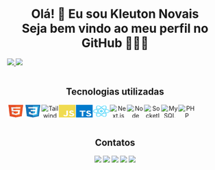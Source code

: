 <h1 align="center">Olá! 👋 Eu sou Kleuton Novais <br /> Seja bem vindo ao meu perfil no GitHub 👨🏻‍💻</h1>

<div style="display: flex;" align= "center">
  <a href="https://github.com/kleutons">
    <img style="background-color: #fff;" height="200em" src="https://github-readme-stats.vercel.app/api?username=kleutons&show_icons=true&theme=dark&include_all_commits=true&count_private=true" />
    <img height="200em" src="https://github-readme-stats.vercel.app/api/top-langs/?username=kleutons&layout=compact&langs_count=16&theme=dark" />
  </a>
</div><br />

<h2 align= "center">Tecnologias utilizadas</h2>

<div style="display: flex;" align= "center">
  <img align="center" alt="HTML" height="30" width="40" src="https://raw.githubusercontent.com/devicons/devicon/master/icons/html5/html5-original.svg">
  <img align="center" alt="CSS" height="30" width="40" src="https://raw.githubusercontent.com/devicons/devicon/master/icons/css3/css3-original.svg">
  <img align="center" alt="Tailwind" height="30" width="40" src="https://cdn.jsdelivr.net/gh/devicons/devicon/icons/tailwindcss/tailwindcss-plain.svg" />
  <img align="center" alt="Js" height="30" width="40" src="https://raw.githubusercontent.com/devicons/devicon/master/icons/javascript/javascript-plain.svg">
  <img align="center" alt="Ts" height="30" width="40" src="https://raw.githubusercontent.com/devicons/devicon/master/icons/typescript/typescript-plain.svg">
  <img align="center" alt="React" height="30" width="40" src="https://raw.githubusercontent.com/devicons/devicon/master/icons/react/react-original.svg">
  <img align="center" alt="Next.js" height="30" width="40" src="https://cdn.jsdelivr.net/gh/devicons/devicon/icons/nextjs/nextjs-original.svg" />
  <img align="center" alt="Node" height="30" width="40" src="https://cdn.jsdelivr.net/gh/devicons/devicon/icons/nodejs/nodejs-original.svg"/>
  <img align="center" alt="SocketIO" height="30" width="40" src="https://cdn.jsdelivr.net/gh/devicons/devicon/icons/socketio/socketio-original.svg" />
  <img align="center" alt="MySQL" height="30" width="40" src="https://cdn.jsdelivr.net/gh/devicons/devicon/icons/mysql/mysql-original.svg" />
  <img align="center" alt="PHP" height="30" width="40" src="https://cdn.jsdelivr.net/gh/devicons/devicon/icons/php/php-plain.svg" />
</div><br />
    
<h2 align="center">Contatos</h2>
 
<div align="center"> 
  <a href="https://instagram.com/kleuton.novais" target="_blank"><img src="https://img.shields.io/badge/-Instagram-%23E4405F?style=for-the-badge&logo=instagram&logoColor=white" ></a>  
  <a href="https://www.linkedin.com/in/kleuton-novais" target="_blank"><img src="https://img.shields.io/badge/-LinkedIn-%230077B5?style=for-the-badge&logo=linkedin&logoColor=white" ></a> 
  <a href="https://www.facebook.com/kleuton.novais" target="_blank"><img src="https://img.shields.io/badge/Facebook-1877F2?style=for-the-badge&logo=facebook&logoColor=white"></a> 
  <a href="https://github.com/kleutons" target="_blank"><img src="https://img.shields.io/badge/Portfólio-000000?style=for-the-badge&logo=About.me&logoColor=white"></a> 
  <a href="https://www.youtube.com/channel/UCFOjyehiRmu9WSb0_FdTEsg" target="_blank"><img src="https://img.shields.io/badge/YouTube-FF0000?style=for-the-badge&logo=youtube&logoColor=white"></a>
</div>
